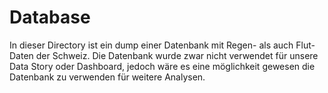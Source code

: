 # Database

In dieser Directory ist ein dump einer Datenbank mit Regen- als auch Flut-Daten der Schweiz.
Die Datenbank wurde zwar nicht verwendet für unsere Data Story oder Dashboard, jedoch wäre es eine möglichkeit gewesen die Datenbank zu verwenden für weitere Analysen.
